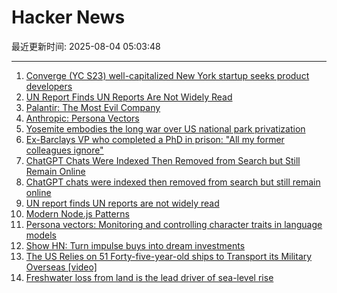 # Hacker News

最近更新时间: 2025-08-04 05:03:48

--- 
1. [Converge (YC S23) well-capitalized New York startup seeks product developers](https://www.runconverge.com/careers) 
2. [UN Report Finds UN Reports Are Not Widely Read](https://www.reuters.com/world/un-report-finds-united-nations-reports-are-not-widely-read-2025-08-01/) 
3. [Palantir: The Most Evil Company](https://politicaleconomist.substack.com/p/palantir-the-worlds-most-evil-company) 
4. [Anthropic: Persona Vectors](https://www.anthropic.com/research/persona-vectors) 
5. [Yosemite embodies the long war over US national park privatization](https://theconversation.com/yosemite-embodies-the-long-war-over-us-national-park-privatization-261133) 
6. [Ex-Barclays VP who completed a PhD in prison: "All my former colleagues ignore"](https://www.efinancialcareers.com/news/carlo-palombo) 
7. [ChatGPT Chats Were Indexed Then Removed from Search but Still Remain Online](https://growtika.com/chatgpt-shared-chats-seo-indexing-privacy-leak/) 
8. [ChatGPT chats were indexed then removed from search but still remain online](https://growtika.com/chatgpt-shared-chats-seo-indexing-privacy-leak/) 
9. [UN report finds UN reports are not widely read](https://www.reuters.com/world/un-report-finds-united-nations-reports-are-not-widely-read-2025-08-01/) 
10. [Modern Node.js Patterns](https://kashw1n.com/blog/nodejs-2025/) 
11. [Persona vectors: Monitoring and controlling character traits in language models](https://www.anthropic.com/research/persona-vectors) 
12. [Show HN: Turn impulse buys into dream investments](https://www.nopeit.app) 
13. [The US Relies on 51 Forty-five-year-old ships to Transport its Military Overseas [video]](https://www.youtube.com/watch?v=tDHsfDCWWcE) 
14. [Freshwater loss from land is the lead driver of sea-level rise](https://news.asu.edu/20250725-environment-and-sustainability-new-global-study-shows-freshwater-disappearing-alarming) 
